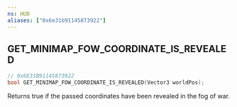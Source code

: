 ```yaml
---
ns: HUD
aliases: ["0x6e31b91145873922"]
---
```

## GET_MINIMAP_FOW_COORDINATE_IS_REVEALED

```c
// 0x6E31B91145873922
bool GET_MINIMAP_FOW_COORDINATE_IS_REVEALED(Vector3 worldPos);
```

Returns true if the passed coordinates have been revealed in the fog of war.

